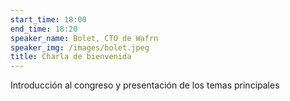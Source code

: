 ```yaml
---
start_time: 18:00
end_time: 18:20
speaker_name: Bolet, CTO de Wafrn
speaker_img: /images/bolet.jpeg
title: Charla de bienvenida
---
```


Introducción al congreso y presentación de los temas principales